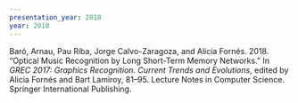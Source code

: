 ```yaml
---
presentation_year: 2018
year: 2018
---
```


Baró, Arnau, Pau Riba, Jorge Calvo-Zaragoza, and Alicia Fornés. 2018. “Optical Music Recognition by Long Short-Term Memory Networks.” In <i>GREC 2017: Graphics Recognition. Current Trends and Evolutions</i>, edited by Alicia Fornés and Bart Lamiroy, 81–95. Lecture Notes in Computer Science. Springer International Publishing.
